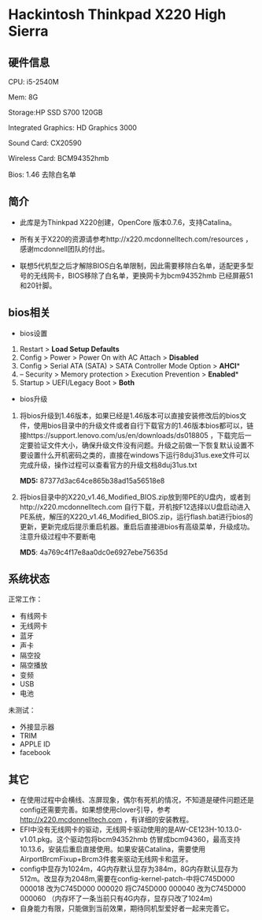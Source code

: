 # Hackintosh Thinkpad X220 High Sierra

## 硬件信息

CPU: i5-2540M

Mem: 8G              

Storage:HP SSD S700 120GB

Integrated Graphics: HD Graphics 3000

Sound Card: CX20590    

Wireless Card: BCM94352hmb 

Bios: 1.46 去除白名单 

## 简介

- 此库是为Thinkpad X220创建，OpenCore 版本0.7.6，支持Catalina。

- 所有关于X220的资源请参考http://x220.mcdonnelltech.com/resources ，感谢mcdonnell团队的付出。


- 联想5代机型之后才解除BIOS白名单限制，因此需要移除白名单，适配更多型号的无线网卡，BIOS移除了白名单，更换网卡为bcm94352hmb 已经屏蔽51和20针脚。


## bios相关

- bios设置

1. Restart > **Load Setup Defaults**
2.  Config > Power > Power On with AC Attach > **Disabled**
3.  Config > Serial ATA (SATA) > SATA Controller Mode Option > **AHCI***
4. – Security > Memory protection > Execution Prevention > **Enabled***
5.  Startup > UEFI/Legacy Boot > **Both**

- bios升级

1. 将bios升级到1.46版本，如果已经是1.46版本可以直接安装修改后的bios文件，使用bios目录中的升级文件或者自行下载官方的1.46版本bios都可以，链接https://support.lenovo.com/us/en/downloads/ds018805 ，下载完后一定要验证文件大小，确保升级文件没有问题。升级之前做一下恢复默认设置不要设置什么开机密码之类的，直接在windows下运行8duj31us.exe文件可以完成升级，操作过程可以查看官方的升级文档8duj31us.txt               

   **MD5:** 87377d3ac64ce865b38ad15a56518e8

2. 将bios目录中的X220_v1.46_Modified_BIOS.zip放到带PE的U盘内，或者到http://x220.mcdonnelltech.com 自行下载，开机按F12选择以U盘启动进入PE系统，解压的X220_v1.46_Modified_BIOS.zip，运行flash.bat进行bios的更新，更新完成后提示重启机器。重启后直接进bios有高级菜单，升级成功。注意升级过程中不要断电      

   **MD5**: 4a769c4f17e8aa0dc0e6927ebe75635d

## 系统状态

正常工作：

- 有线网卡
- 无线网卡
- 蓝牙
- 声卡
- 隔空投
- 隔空播放
- 变频
- USB
- 电池

未测试：

- 外接显示器
- TRIM
- APPLE ID 
- facebook

## 其它

- 在使用过程中会横线、冻屏现象，偶尔有死机的情况，不知道是硬件问题还是config还需要完善。如果想使用clover引导，参考 http://x220.mcdonnelltech.com ，有详细的安装教程。
- EFI中没有无线网卡的驱动，无线网卡驱动使用的是AW-CE123H-10.13.0-v1.01.pkg。这个驱动包将bcm94352hmb 仿冒成bcm94360，最高支持10.13.6，安装后重启直接使用。如果安装Catalina，需要使用AirportBrcmFixup+Brcm3件套来驱动无线网卡和蓝牙。
- config中显存为1024m，4G内存默认显存为384m，8G内存默认显存为512m。改显存为2048m,需要在config-kernel-patch-中将C745D000 000018 改为C745D000 000020  将C745D000 000040 改为C745D000 000060   （内存坏了一条当前只有4G内存，显存只改了1024m)
- 自身能力有限，只能做到当前效果，期待同机型爱好者一起来完善它。

